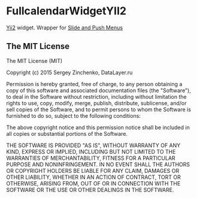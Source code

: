 # FullcalendarWidgetYII2
[Yii2](http://www.yiiframework.com/) widget. Wrapper for [Slide and Push Menus](http://tympanus.net/codrops/2013/04/17/slide-and-push-menus/)



## The MIT License

The MIT License (MIT)

Copyright (c) 2015 Sergey Zinchenko, DataLayer.ru

Permission is hereby granted, free of charge, to any person obtaining a copy
of this software and associated documentation files (the "Software"), to deal
in the Software without restriction, including without limitation the rights
to use, copy, modify, merge, publish, distribute, sublicense, and/or sell
copies of the Software, and to permit persons to whom the Software is
furnished to do so, subject to the following conditions:

The above copyright notice and this permission notice shall be included in all
copies or substantial portions of the Software.

THE SOFTWARE IS PROVIDED "AS IS", WITHOUT WARRANTY OF ANY KIND, EXPRESS OR
IMPLIED, INCLUDING BUT NOT LIMITED TO THE WARRANTIES OF MERCHANTABILITY,
FITNESS FOR A PARTICULAR PURPOSE AND NONINFRINGEMENT. IN NO EVENT SHALL THE
AUTHORS OR COPYRIGHT HOLDERS BE LIABLE FOR ANY CLAIM, DAMAGES OR OTHER
LIABILITY, WHETHER IN AN ACTION OF CONTRACT, TORT OR OTHERWISE, ARISING FROM,
OUT OF OR IN CONNECTION WITH THE SOFTWARE OR THE USE OR OTHER DEALINGS IN THE
SOFTWARE.